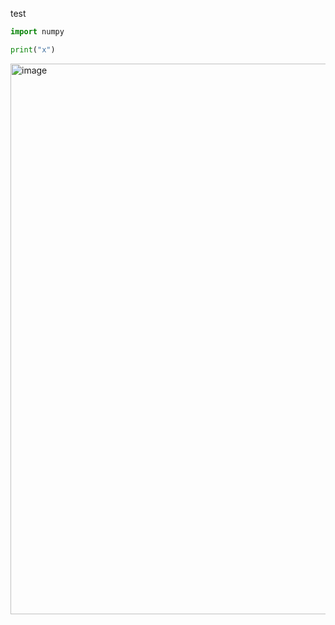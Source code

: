 test
```python
import numpy

print("x")
```
<img width="881" alt="image" src="https://github.com/ncy-co/PA/assets/56969926/cb4b18e8-8c55-49cc-a189-09fadbdd401f">
